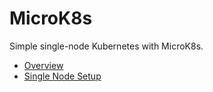 # MicroK8s

Simple single-node Kubernetes with MicroK8s.

- [Overview](overview.md)
- [Single Node Setup](single-node.md)